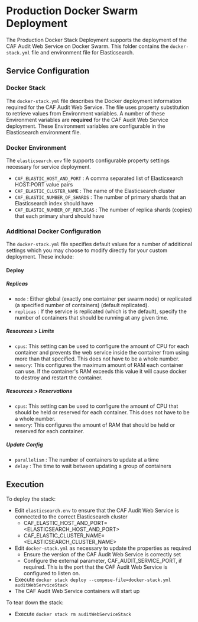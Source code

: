 # Production Docker Swarm Deployment

The Production Docker Stack Deployment supports the deployment of the CAF Audit Web Service on Docker Swarm. This folder contains the `docker-stack.yml` file and environment file for Elasticsearch.

## Service Configuration

### Docker Stack
The `docker-stack.yml` file describes the Docker deployment information required for the CAF Audit Web Service. The file uses property substitution to retrieve values from Environment variables. A number of these Environment variables are **required** for the CAF Audit Web Service deployment. These Environment variables are configurable in the Elasticsearch environment file.

### Docker Environment
The `elasticsearch.env` file supports configurable property settings necessary for service deployment.
* `CAF_ELASTIC_HOST_AND_PORT` : A comma separated list of Elasticsearch HOST:PORT value pairs  
* `CAF_ELASTIC_CLUSTER_NAME` : The name of the Elasticsearch cluster  
* `CAF_ELASTIC_NUMBER_OF_SHARDS` : The number of primary shards that an Elasticsearch index should have  
* `CAF_ELASTIC_NUMBER_OF_REPLICAS` : The number of replica shards (copies) that each primary shard should have  

### Additional Docker Configuration
The `docker-stack.yml` file specifies default values for a number of additional settings which you may choose to modify directly for your custom deployment. These include:  

#### Deploy

##### Replicas
* `mode` : Either global (exactly one container per swarm node) or replicated (a specified number of containers) (default replicated).
* `replicas` : If the service is replicated (which is the default), specify the number of containers that should be running at any given time.

##### Resources > Limits
* `cpus`: This setting can be used to configure the amount of CPU for each container and prevents the web service inside the container from using more than that specified. This does not have to be a whole number.
* `memory`: This configures the maximum amount of RAM each container can use. If the container's RAM exceeds this value it will cause docker to destroy and restart the container.

##### Resources > Reservations
* `cpus`: This setting can be used to configure the amount of CPU that should be held or reserved for each container. This does not have to be a whole number.
* `memory`: This configures the amount of RAM that should be held or reserved for each container.

##### Update Config
* `parallelism` : The number of containers to update at a time
* `delay` : The time to wait between updating a group of containers

## Execution

To deploy the stack:
* Edit `elasticsearch.env` to ensure that the CAF Audit Web Service is connected to the correct Elasticsearch cluster
  * CAF\_ELASTIC\_HOST\_AND\_PORT=<ELASTICSEARCH\_HOST\_AND\_PORT> 
  * CAF\_ELASTIC\_CLUSTER\_NAME=<ELASTICSEARCH\_CLUSTER\_NAME>
* Edit `docker-stack.yml` as necessary to update the properties as required
  * Ensure the version of the CAF Audit Web Service is correctly set
  * Configure the external parameter, CAF\_AUDIT\_SERVICE\_PORT, if required. This is the port that the CAF Audit Web Service is configured to listen on.
* Execute `docker stack deploy --compose-file=docker-stack.yml auditWebServiceStack`  
* The CAF Audit Web Service containers will start up

To tear down the stack:
* Execute `docker stack rm auditWebServiceStack`